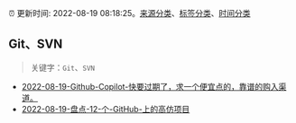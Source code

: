 :alarm_clock: 更新时间: 2022-08-19 08:18:25。[来源分类](../README.md)、[标签分类](../TAGS.md)、[时间分类](../TIMELINE.md)

## Git、SVN


> 关键字：`Git`、`SVN`



- [2022-08-19-Github-Copilot-快要过期了，求一个便宜点的，靠谱的购入渠道。](https://www.v2ex.com/t/873999) 
- [2022-08-19-盘点-12-个-GitHub-上的高仿项目](https://toutiao.io/k/qnypq61) 